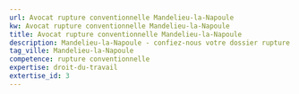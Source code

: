 ```yaml
---
url: Avocat rupture conventionnelle Mandelieu-la-Napoule
kw: Avocat rupture conventionnelle Mandelieu-la-Napoule
title: Avocat rupture conventionnelle Mandelieu-la-Napoule
description: Mandelieu-la-Napoule - confiez-nous votre dossier rupture conventionnelle
tag_ville: Mandelieu-la-Napoule
competence: rupture conventionnelle
expertise: droit-du-travail
extertise_id: 3
---
```

